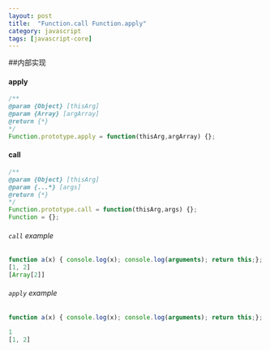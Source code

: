 ```yaml
---
layout: post
title:  "Function.call Function.apply"
category: javascript
tags: [javascript-core]
---
```


##内部实现

#### apply

```js
/**
@param {Object} [thisArg]
@param {Array} [argArray]
@return {*}
*/
Function.prototype.apply = function(thisArg,argArray) {};
```
#### call

```js
/**
@param {Object} [thisArg]
@param {...*} [args]
@return {*}
*/
Function.prototype.call = function(thisArg,args) {};
Function = {};
```

###### `call` example

```js
function a(x) { console.log(x); console.log(arguments); return this;}; a.call(window, [1,2])
[1, 2]
[Array[2]]
```


###### `apply` example

```js
function a(x) { console.log(x); console.log(arguments); return this;}; a.apply(window, [1,2],3)

1
[1, 2]
```





